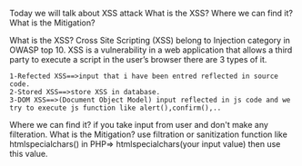 Today we will talk about XSS attack
What is the XSS? 
Where we can find it? 
What is the Mitigation?

What is the XSS?
        Cross Site Scripting (XSS) belong to Injection category in OWASP top 10.
        XSS is a vulnerability in a web application that allows a third party to execute a script in the user’s browser 
        there are 3 types of it.

    1-Refected XSS==>input that i have been entred reflected in source code.
    2-Stored XSS==>store XSS in database.
    3-DOM XSS==>(Document Object Model) input reflected in js code and we try to execute js function like alert(),confirm(),..
    
Where we can find it? 
    if you take input from user and don't make any filteration.
What is the Mitigation? 
   use filtration or sanitization function like htmlspecialchars() in PHP=> htmlspecialchars(your input value) then use this value.
